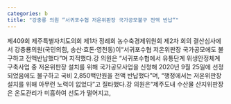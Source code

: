 ```yaml
---
categories: b
title: "강충룡 의원 “서귀포수협 저온위판장 국가공모불구 전액 반납“"
---
```

제409회 제주특별자치도의회 제1차 정례회 농수축경제위원회 제2차 회의 결산심사에서 강충룡의원(국민의힘, 송산·효돈·영천동)이“서귀포수협 저온위판장 국가공모에도 불구하고 전액반납했다”며 지적했다.강 의원은 “서귀포수협에서 유통단계 위생안정체계 구축사업 중 저온위판장 설치를 위해 국가공모사업을 신청해 2020년 9월 25일에 선정되었음에도 불구하고 국비 2,850백만원을 전액 반납했다”며, “행정에서는 저온위판장 설치를 위해 아무런 노력이 없었다”고 질타했다.강 의원은“제주도내 수산물 산지위판장은 온도관리가 미흡하여 선도가 떨어지고,
